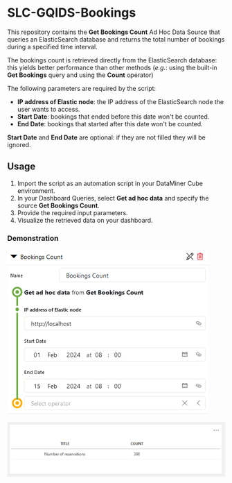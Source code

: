 # SLC-GQIDS-Bookings

This repository contains the **Get Bookings Count** Ad Hoc Data Source that queries an ElasticSearch database and returns the total number of bookings during a specified time interval.

The bookings count is retrieved directly from the ElasticSearch database: this yields better performance than other methods (*e.g.*: using the built-in **Get Bookings** query and using the **Count** operator)

The following parameters are required by the script:
 - **IP address of Elastic node**: the IP address of the ElasticSearch node the user wants to access.
 - **Start Date**: bookings that ended before this date won't be counted.
 - **End Date**: bookings that started after this date won't be counted.

**Start Date** and **End Date** are optional: if they are not filled they will be ignored.

## Usage

1. Import the script as an automation script in your DataMiner Cube environment.
2. In your Dashboard Queries, select **Get ad hoc data** and specify the source **Get Bookings Count**.
3. Provide the required input parameters.
4. Visualize the retrieved data on your dashboard. 

### Demonstration 

!["Creating query in Dashboards"](./Documentation/GetBookingsCountQuery.png)

!["Visualising the retrieved data in Dashboard"](./Documentation/GetBookingsCountResult.png)

